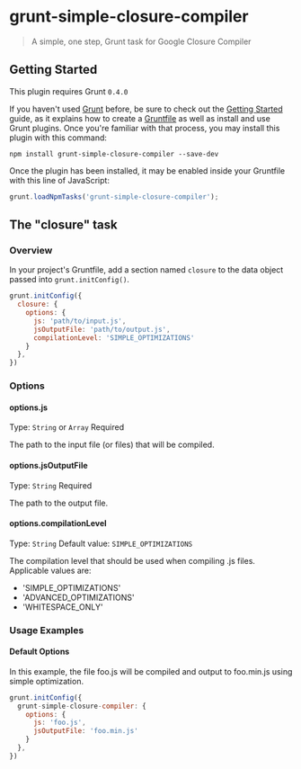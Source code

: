 # grunt-simple-closure-compiler

> A simple, one step, Grunt task for Google Closure Compiler

## Getting Started
This plugin requires Grunt `0.4.0`

If you haven't used [Grunt](http://gruntjs.com/) before, be sure to check out the [Getting Started](http://gruntjs.com/getting-started) guide, as it explains how to create a [Gruntfile](http://gruntjs.com/sample-gruntfile) as well as install and use Grunt plugins. Once you're familiar with that process, you may install this plugin with this command:

```shell
npm install grunt-simple-closure-compiler --save-dev
```

Once the plugin has been installed, it may be enabled inside your Gruntfile with this line of JavaScript:

```js
grunt.loadNpmTasks('grunt-simple-closure-compiler');
```

## The "closure" task

### Overview
In your project's Gruntfile, add a section named `closure` to the data object passed into `grunt.initConfig()`.

```js
grunt.initConfig({
  closure: {
    options: {
      js: 'path/to/input.js',
      jsOutputFile: 'path/to/output.js',
      compilationLevel: 'SIMPLE_OPTIMIZATIONS'
    }
  },
})
```

### Options

#### options.js
Type: `String` or `Array`
Required

The path to the input file (or files) that will be compiled.

#### options.jsOutputFile
Type: `String`
Required

The path to the output file.

#### options.compilationLevel
Type: `String`
Default value: `SIMPLE_OPTIMIZATIONS`

The compilation level that should be used when compiling .js files. Applicable values are:

* 'SIMPLE_OPTIMIZATIONS'
* 'ADVANCED_OPTIMIZATIONS'
* 'WHITESPACE_ONLY'

### Usage Examples

#### Default Options
In this example, the file foo.js will be compiled and output to foo.min.js using simple optimization.

```js
grunt.initConfig({
  grunt-simple-closure-compiler: {
    options: {
      js: 'foo.js',
      jsOutputFile: 'foo.min.js'
    }
  },
})
```
